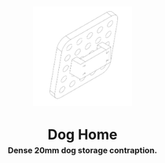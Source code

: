 <!-- generated 2023-08-04 -->

<p align="center">
  <img src="../../plans/dog-home/images/wireframe.png" width="40%"/>
</p>
<h1 align="center">
  Dog Home
  <br>
  <sup><sub><sup>Dense 20mm dog storage contraption.<sup></sub>
</h1>

